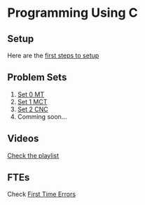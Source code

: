 # Programming Using C

## Setup
Here are the [first steps to setup](setup/)

## Problem Sets
1. [Set 0 MT](psets/0/)
2. [Set 1 MCT](psets/1/)
3. [Set 2 CNC](psets/2/)
4. Comming soon...

## Videos
[Check the playlist](https://youtube.com/playlist?list=PL2JHjjegWZ1ROCsHbAMhRifS5eoGiP9YE&i=ESsdyVmo_uuHcgj1)

## FTEs
Check [First Time Errors](ftes/)